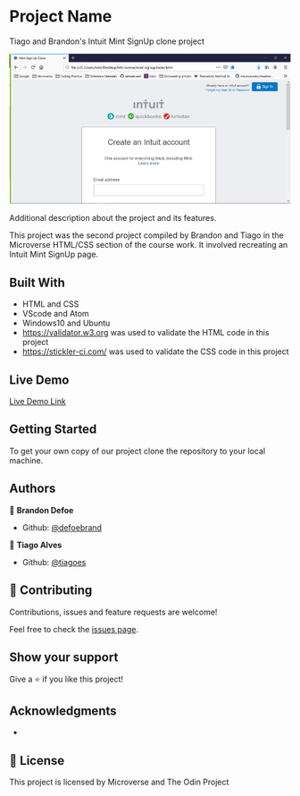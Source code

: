 # Project Name

Tiago and Brandon's Intuit Mint SignUp clone project

![screenshot](images/screenshot.png)

Additional description about the project and its features.

This project was the second project compiled by Brandon and Tiago in the Microverse HTML/CSS section of the course work. It involved recreating an Intuit Mint SignUp page.

## Built With

- HTML and CSS
- VScode and Atom
- Windows10 and Ubuntu
- https://validator.w3.org was used to validate the HTML code in this project
- https://stickler-ci.com/ was used to validate the CSS code in this project

## Live Demo

[Live Demo Link](https://rawcdn.githack.com/defoebrand/mint-signup/5303d1519e38fc8a90b83aa59caf71ff30e05830/index.html)


## Getting Started

To get your own copy of our project clone the repository to your local machine.


## Authors

👤 **Brandon Defoe**

- Github: [@defoebrand](https://github.com/defoebrand)

👤 **Tiago Alves**

- Github: [@tiagoes](https://github.com/tiagoes)


## 🤝 Contributing

Contributions, issues and feature requests are welcome!

Feel free to check the [issues page](issues/).

## Show your support

Give a ⭐️ if you like this project!

## Acknowledgments

-

## 📝 License

This project is licensed by Microverse and The Odin Project
